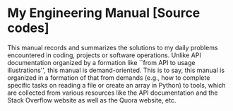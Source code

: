 # My Engineering Manual [Source codes]
This manual records and summarizes the solutions to my daily problems encountered in coding, projects or software operations. Unlike API documentation organized by a formation like ``from API to usage illustrations'', this manual is demand-oriented. This is to say, this manual is organized in a formation of that from demands (e.g., how to complete specific tasks on reading a file or create an array in Python) to tools, which are collected from various resources like the API documentation and the Stack Overflow website as well as the Quora website, etc.
